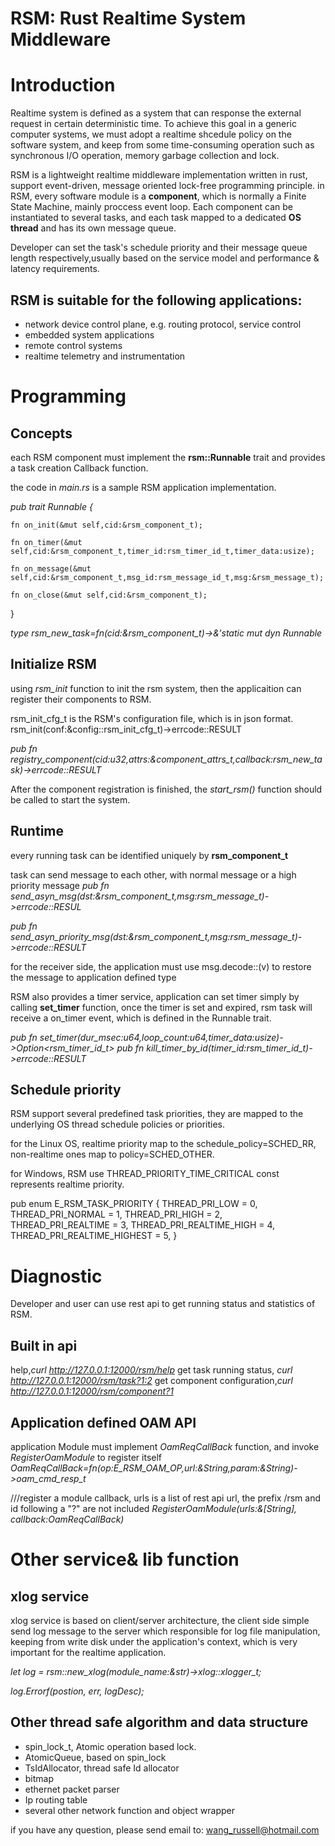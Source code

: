 RSM: Rust Realtime System Middleware
=====
Introduction
===
Realtime system is defined as a system that can response the external request in certain deterministic time. To achieve this goal in a generic computer systems, we must adopt a realtime shcedule policy on the software system, and keep from some time-consuming operation such as synchronous I/O operation, memory garbage collection and lock.

RSM is a lightweight realtime middleware implementation written in rust, support event-driven, message oriented lock-free programming principle. in RSM, every software module is a **component**, which is normally a Finite State Machine, mainly proccess event loop. Each component can be instantiated to several tasks, and each task mapped to a dedicated **OS thread** and has its own message queue.

Developer can set the task's schedule priority and their message queue length respectively,usually based on the service model and performance & latency requirements.

RSM is suitable for the following applications:
----
- network device control plane, e.g. routing protocol, service control
- embedded system applications
- remote control systems
- realtime telemetry and instrumentation

Programming
===

Concepts
---

each RSM component must implement the **rsm::Runnable** trait and provides a task creation Callback function.

the code in *main.rs* is a sample RSM application implementation.

*pub trait Runnable {*

    fn on_init(&mut self,cid:&rsm_component_t);

    fn on_timer(&mut self,cid:&rsm_component_t,timer_id:rsm_timer_id_t,timer_data:usize);

    fn on_message(&mut self,cid:&rsm_component_t,msg_id:rsm_message_id_t,msg:&rsm_message_t);

    fn on_close(&mut self,cid:&rsm_component_t);

}

*type rsm_new_task=fn(cid:&rsm_component_t)->&'static mut dyn Runnable*


Initialize RSM
---
using *rsm_init* function to init the rsm system, then the applicaition can register their components to RSM.

rsm_init_cfg_t is the RSM's configuration file, which is in json format.
rsm_init(conf:&config::rsm_init_cfg_t)->errcode::RESULT

*pub fn registry_component(cid:u32,attrs:&component_attrs_t,callback:rsm_new_task)->errcode::RESULT*

After the component registration is finished, the *start_rsm()* function should be called to start the system.

Runtime
---
every running task can be identified uniquely by **rsm_component_t**

task can send message to each other, with normal message or a high priority message
*pub fn send_asyn_msg(dst:&rsm_component_t,msg:rsm_message_t)->errcode::RESUL*

*pub fn send_asyn_priority_msg(dst:&rsm_component_t,msg:rsm_message_t)->errcode::RESULT*

for the receiver side, the application must use msg.decode::<T>(v) to restore the message to application defined type

RSM also provides a timer service, application can set timer simply by calling **set_timer** function, once the timer is set and expired, rsm task will receive a on_timer event, which is defined in the Runnable trait.

*pub fn set_timer(dur_msec:u64,loop_count:u64,timer_data:usize)->Option<rsm_timer_id_t>*
*pub fn kill_timer_by_id(timer_id:rsm_timer_id_t)->errcode::RESULT*

Schedule priority
---
RSM support several predefined task priorities, they are mapped to the underlying OS thread schedule policies or priorities.

for the Linux OS, realtime priority map to the schedule_policy=SCHED_RR, non-realtime ones map to policy=SCHED_OTHER.

for Windows, RSM use THREAD_PRIORITY_TIME_CRITICAL const represents realtime priority.

pub enum E_RSM_TASK_PRIORITY {
    THREAD_PRI_LOW = 0,
	THREAD_PRI_NORMAL = 1,
	THREAD_PRI_HIGH = 2,    
	THREAD_PRI_REALTIME = 3,
	THREAD_PRI_REALTIME_HIGH = 4,
    THREAD_PRI_REALTIME_HIGHEST = 5,
}

Diagnostic
===
Developer and user can use rest api to get running status and statistics of RSM.

Built in api
---
help,*curl http://127.0.0.1:12000/rsm/help*
get task running status, *curl http://127.0.0.1:12000/rsm/task?1:2*
get component configuration,*curl http://127.0.0.1:12000/rsm/component?1*

Application defined OAM API
---
application Module must implement *OamReqCallBack* function, and invoke *RegisterOamModule* to register itself
*OamReqCallBack=fn(op:E_RSM_OAM_OP,url:&String,param:&String)->oam_cmd_resp_t*

///register a module callback, urls is a list of rest api url, the prefix /rsm and id following a "?" are not included
*RegisterOamModule(urls:&[String], callback:OamReqCallBack)*

Other service& lib function
===
xlog service
---
xlog service is based on client/server architecture, the client side simple send log message to the server which responsible for log file manipulation, keeping from write disk under the application's context, which is very important for the realtime application.

*let log = rsm::new_xlog(module_name:&str)->xlog::xlogger_t;*

*log.Errorf(postion, err, logDesc);*

Other thread safe algorithm and data structure
---
+ spin_lock_t, Atomic operation based lock.
+ AtomicQueue, based on spin_lock
+ TsIdAllocator, thread safe Id allocator
+ bitmap
+ ethernet packet parser
+ Ip routing table
+ several other network function and object wrapper

if you have any question, please send email to: <wang_russell@hotmail.com>